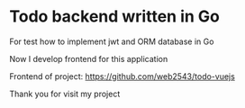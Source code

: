 # Todo backend written  in Go 

For test how to implement jwt and ORM database in Go 

Now I develop frontend for this application

Frontend of project: https://github.com/web2543/todo-vuejs

Thank you for visit my project